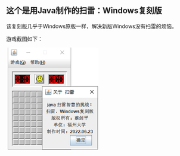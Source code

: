 ## 这个是用Java制作的扫雷：Windows复刻版

该复刻版几乎于Windows原版一样，解决新版Windows没有扫雷的烦恼。

游戏截图如下：

![image](https://github.com/imcjp/Winmine/blob/main/jietu.png)
